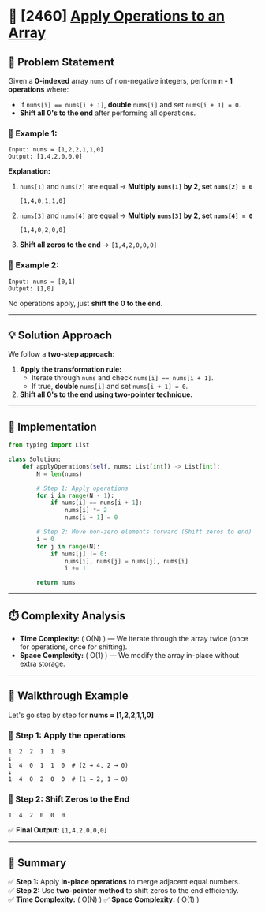 # 🚀 [2460] [Apply Operations to an Array](../easy/2460.py)

## 📝 Problem Statement

Given a **0-indexed** array `nums` of non-negative integers, perform **n - 1 operations** where:

-   If `nums[i] == nums[i + 1]`, **double** `nums[i]` and set `nums[i + 1] = 0`.
-   **Shift all 0's to the end** after performing all operations.

### 🔹 Example 1:

```
Input: nums = [1,2,2,1,1,0]
Output: [1,4,2,0,0,0]
```

**Explanation:**

1. `nums[1]` and `nums[2]` are equal → **Multiply `nums[1]` by 2, set `nums[2] = 0`**
    ```
    [1,4,0,1,1,0]
    ```
2. `nums[3]` and `nums[4]` are equal → **Multiply `nums[3]` by 2, set `nums[4] = 0`**
    ```
    [1,4,0,2,0,0]
    ```
3. **Shift all zeros to the end** → `[1,4,2,0,0,0]`

### 🔹 Example 2:

```
Input: nums = [0,1]
Output: [1,0]
```

No operations apply, just **shift the 0 to the end**.

---

## 💡 Solution Approach

We follow a **two-step approach**:

1. **Apply the transformation rule:**
    - Iterate through `nums` and check `nums[i] == nums[i + 1]`.
    - If true, **double** `nums[i]` and set `nums[i + 1] = 0`.
2. **Shift all 0's to the end using two-pointer technique.**

---

## 🔨 Implementation

```python
from typing import List

class Solution:
    def applyOperations(self, nums: List[int]) -> List[int]:
        N = len(nums)

        # Step 1: Apply operations
        for i in range(N - 1):
            if nums[i] == nums[i + 1]:
                nums[i] *= 2
                nums[i + 1] = 0

        # Step 2: Move non-zero elements forward (Shift zeros to end)
        i = 0
        for j in range(N):
            if nums[j] != 0:
                nums[i], nums[j] = nums[j], nums[i]
                i += 1

        return nums
```

---

## ⏱️ Complexity Analysis

-   **Time Complexity:** \( O(N) \) — We iterate through the array twice (once for operations, once for shifting).
-   **Space Complexity:** \( O(1) \) — We modify the array in-place without extra storage.

---

## 🏁 Walkthrough Example

Let's go step by step for **nums = [1,2,2,1,1,0]**

### 🔹 Step 1: Apply the operations

```
1  2  2  1  1  0
↓
1  4  0  1  1  0  # (2 → 4, 2 → 0)
↓
1  4  0  2  0  0  # (1 → 2, 1 → 0)
```

### 🔹 Step 2: Shift Zeros to the End

```
1  4  2  0  0  0
```

✅ **Final Output:** `[1,4,2,0,0,0]`

---

## 🎯 Summary

✅ **Step 1:** Apply **in-place operations** to merge adjacent equal numbers.  
✅ **Step 2:** Use **two-pointer method** to shift zeros to the end efficiently.  
✅ **Time Complexity:** \( O(N) \) ✅ **Space Complexity:** \( O(1) \)
